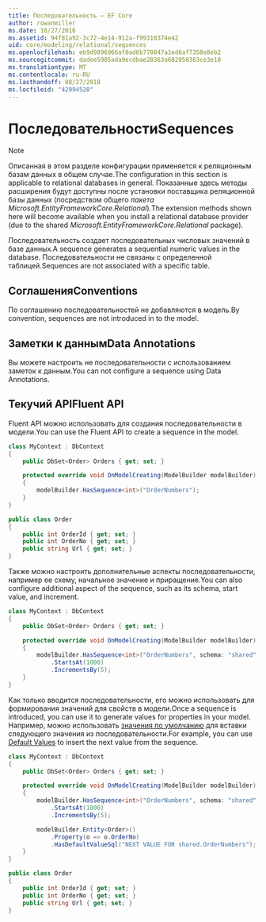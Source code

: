 ```yaml
---
title: Последовательность — EF Core
author: rowanmiller
ms.date: 10/27/2016
ms.assetid: 94f81a92-3c72-4e14-912a-f99310374e42
uid: core/modeling/relational/sequences
ms.openlocfilehash: eb9d9896966af0ad6b778047a1ed6af7358e8eb2
ms.sourcegitcommit: dadee5905ada9ecdbae28363a682950383ce3e10
ms.translationtype: MT
ms.contentlocale: ru-RU
ms.lasthandoff: 08/27/2018
ms.locfileid: "42994520"
---
```

# <a name="sequences"></a><span data-ttu-id="8cb44-102">Последовательности</span><span class="sxs-lookup"><span data-stu-id="8cb44-102">Sequences</span></span>

> [!NOTE]  
> <span data-ttu-id="8cb44-103">Описанная в этом разделе конфигурации применяется к реляционным базам данных в общем случае.</span><span class="sxs-lookup"><span data-stu-id="8cb44-103">The configuration in this section is applicable to relational databases in general.</span></span> <span data-ttu-id="8cb44-104">Показанные здесь методы расширения будут доступны после установки поставщика реляционной базы данных (посредством общего *пакета Microsoft.EntityFrameworkCore.Relational*).</span><span class="sxs-lookup"><span data-stu-id="8cb44-104">The extension methods shown here will become available when you install a relational database provider (due to the shared *Microsoft.EntityFrameworkCore.Relational* package).</span></span>

<span data-ttu-id="8cb44-105">Последовательность создает последовательных числовых значений в базе данных.</span><span class="sxs-lookup"><span data-stu-id="8cb44-105">A sequence generates a sequential numeric values in the database.</span></span> <span data-ttu-id="8cb44-106">Последовательности не связаны с определенной таблицей.</span><span class="sxs-lookup"><span data-stu-id="8cb44-106">Sequences are not associated with a specific table.</span></span>

## <a name="conventions"></a><span data-ttu-id="8cb44-107">Соглашения</span><span class="sxs-lookup"><span data-stu-id="8cb44-107">Conventions</span></span>

<span data-ttu-id="8cb44-108">По соглашению последовательностей не добавляются в модель.</span><span class="sxs-lookup"><span data-stu-id="8cb44-108">By convention, sequences are not introduced in to the model.</span></span>

## <a name="data-annotations"></a><span data-ttu-id="8cb44-109">Заметки к данным</span><span class="sxs-lookup"><span data-stu-id="8cb44-109">Data Annotations</span></span>

<span data-ttu-id="8cb44-110">Вы можете настроить не последовательности с использованием заметок к данным.</span><span class="sxs-lookup"><span data-stu-id="8cb44-110">You can not configure a sequence using Data Annotations.</span></span>

## <a name="fluent-api"></a><span data-ttu-id="8cb44-111">Текучий API</span><span class="sxs-lookup"><span data-stu-id="8cb44-111">Fluent API</span></span>

<span data-ttu-id="8cb44-112">Fluent API можно использовать для создания последовательности в модели.</span><span class="sxs-lookup"><span data-stu-id="8cb44-112">You can use the Fluent API to create a sequence in the model.</span></span>

<!-- [!code-csharp[Main](samples/core/relational/Modeling/FluentAPI/Samples/Relational/Sequence.cs?highlight=7)] -->
``` csharp
class MyContext : DbContext
{
    public DbSet<Order> Orders { get; set; }

    protected override void OnModelCreating(ModelBuilder modelBuilder)
    {
        modelBuilder.HasSequence<int>("OrderNumbers");
    }
}

public class Order
{
    public int OrderId { get; set; }
    public int OrderNo { get; set; }
    public string Url { get; set; }
}
```

<span data-ttu-id="8cb44-113">Также можно настроить дополнительные аспекты последовательности, например ее схему, начальное значение и приращение.</span><span class="sxs-lookup"><span data-stu-id="8cb44-113">You can also configure additional aspect of the sequence, such as its schema, start value, and increment.</span></span>

<!-- [!code-csharp[Main](samples/core/relational/Modeling/FluentAPI/Samples/Relational/SequenceConfigured.cs?highlight=7,8,9)] -->
``` csharp
class MyContext : DbContext
{
    public DbSet<Order> Orders { get; set; }

    protected override void OnModelCreating(ModelBuilder modelBuilder)
    {
        modelBuilder.HasSequence<int>("OrderNumbers", schema: "shared")
            .StartsAt(1000)
            .IncrementsBy(5);
    }
}
```

<span data-ttu-id="8cb44-114">Как только вводится последовательности, его можно использовать для формирования значений для свойств в модели.</span><span class="sxs-lookup"><span data-stu-id="8cb44-114">Once a sequence is introduced, you can use it to generate values for properties in your model.</span></span> <span data-ttu-id="8cb44-115">Например, можно использовать [значения по умолчанию](default-values.md) для вставки следующего значения из последовательности.</span><span class="sxs-lookup"><span data-stu-id="8cb44-115">For example, you can use [Default Values](default-values.md) to insert the next value from the sequence.</span></span>

<!-- [!code-csharp[Main](samples/core/relational/Modeling/FluentAPI/Samples/Relational/SequenceUsed.cs?highlight=11,12,13)] -->
``` csharp
class MyContext : DbContext
{
    public DbSet<Order> Orders { get; set; }

    protected override void OnModelCreating(ModelBuilder modelBuilder)
    {
        modelBuilder.HasSequence<int>("OrderNumbers", schema: "shared")
            .StartsAt(1000)
            .IncrementsBy(5);

        modelBuilder.Entity<Order>()
            .Property(o => o.OrderNo)
            .HasDefaultValueSql("NEXT VALUE FOR shared.OrderNumbers");
    }
}

public class Order
{
    public int OrderId { get; set; }
    public int OrderNo { get; set; }
    public string Url { get; set; }
}
```
